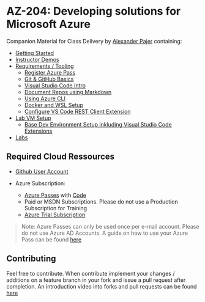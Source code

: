 # AZ-204: Developing solutions for Microsoft Azure

Companion Material for Class Delivery by [Alexander Pajer](https://www.integrations.at/kontakt.aspx) containing:

  - [Getting Started](./Tooling/00-GettingStarted)
  - [Instructor Demos](./Demos)
  - [Requirements / Tooling](./Tooling)
    - [Register Azure Pass](./Tooling/05-AzurePass)
    - [Git & GitHub Basics](./Tooling/01-Github)
    - [Visual Studio Code Intro](./Tooling/02-VSCode)
    - [Document Repos using Markdown](./Tooling/03-Markdown)
    - [Using Azure CLI](./Tooling/04-CLI)
    - [Docker and WSL Setup](./Tooling/08-Docker-WSL)
    - [Configure VS Code REST Client Extension](./Tooling/07-REST-Client)
  - [Lab VM Setup](./Setup)
    - [Base Dev Environment Setup inkluding Visual Studio Code Extensions](./Setup/#basics)
  - [Labs](./Labs)

## Required Cloud Ressources

- [Github User Account](https://github.com/)

- Azure Subscription:

  - [Azure Passes](https://www.microsoftazurepass.com/) with [Code](./Tooling/05-AzurePass)
  - Paid or MSDN Subscriptions. Please do not use a Production Subscription for Training
  - [Azure Trial Subscription](https://azure.microsoft.com/en-us/free/)

> Note: Azure Passes can only be used once per e-mail account. Please do not use Azure AD Accounts. A guide on how to use your Azure Pass can be found [here](./Tooling/05-AzurePass)

## Contributing

Feel free to contribute. When contribute implement your changes / additions on a feature branch in your fork and issue a pull request after completion. An introduction video into forks and pull requests can be found [here](https://www.youtube.com/watch?v=nT8KGYVurIU)
